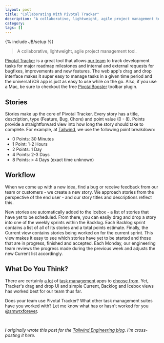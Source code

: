 ```yaml
---
layout: post
title: "Collaborating With Pivotal Tracker"
description: "A collaborative, lightweight, agile project management tool."
category: 
tags: []
---
```

{% include JB/setup %}

<blockquote>
	<p>A collaborative, lightweight, agile project management tool.</p>
</blockquote>

[Pivotal Tracker](http://www.pivotaltracker.com) is a great tool that allows [our team](http://developers.tailwindapp.com) to track development tasks for major roadmap milestones and internal and external requests for bugfixes, improvements and new features. The web app's drag and drop interface makes it super easy to manage tasks in a given time period and the universal iOS app is just as easy to use while on the go. Also, if you use a Mac, be sure to checkout the free [PivotalBooster](http://pivotalbooster.com) toolbar plugin.

Stories
-----
Stories make up the core of Pivotal Tracker. Every story has a title, description, type (Feature, Bug, Chore) and point value (0 - 8). Points provide a straightforward view into how long the story should take to complete. For example, at [Tailwind](http://tailwindapp.com), we use the following point breakdown:
 * 0 Points: 30 Minutes
 * 1 Point: 1-2 Hours
 * 2 Points: 1 Day
 * 4 Points: 2-3 Days
 * 8 Points: > 4 Days (exact time unknown)

Workflow
--------
When we come up with a new idea, find a bug or receive feedback from our team or customers - we create a new story. We approach stories from the perspective of the end user - and our story titles and descriptions reflect this.

New stories are automatically added to the Icebox - a list of stories that have yet to be scheduled. From there, you can easily drag and drop a story into one of the weekly sprints within the Backlog. Each Backlog sprint contains a list of all of its stories and a total points estimate. Finally, the Current view contains stories being worked on for the current sprint. This view makes it easy to see which stories have yet to be started and those that are in progress, finished and accepted. Each Monday, our engineering team reviews the progress made during the previous week and adjusts the new Current list accordingly.

What Do You Think?
------------------
There are certainly [a lot](https://www.atlassian.com/software/jira) of [task management](https://basecamp.com) apps to [choose from](https://asana.com). Yet, Tracker's drag and drop UI and simple Current, Backlog and Icebox views has worked best for our team thus far.

Does your team use Pivotal Tracker? What other task management suites have you worked with? Let me know what has or hasn't worked for you [@smwrxforever](https://twitter.com/smwrxforever).

<br />
<p class="text-muted">
	<em>I originally wrote this post for the <a href="http://developers.tailwindapp.com/collaborating-with-pivotal-tracker">Tailwind Engineering blog</a>. I'm cross-posting it here.</em>
</p>
